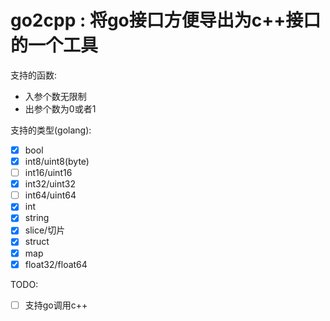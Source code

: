 go2cpp : 将go接口方便导出为c++接口的一个工具
====

支持的函数:
  * 入参个数无限制
  * 出参个数为0或者1

支持的类型(golang):
  * [x] bool
  * [x] int8/uint8(byte)
  * [ ] int16/uint16
  * [x] int32/uint32
  * [ ] int64/uint64
  * [x] int
  * [x] string
  * [x] slice/切片
  * [x] struct
  * [x] map
  * [x] float32/float64

TODO: 
  * [ ] 支持go调用c++
